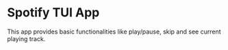 # Spotify TUI App

This app provides basic functionalities like play/pause, skip and see current playing track.
